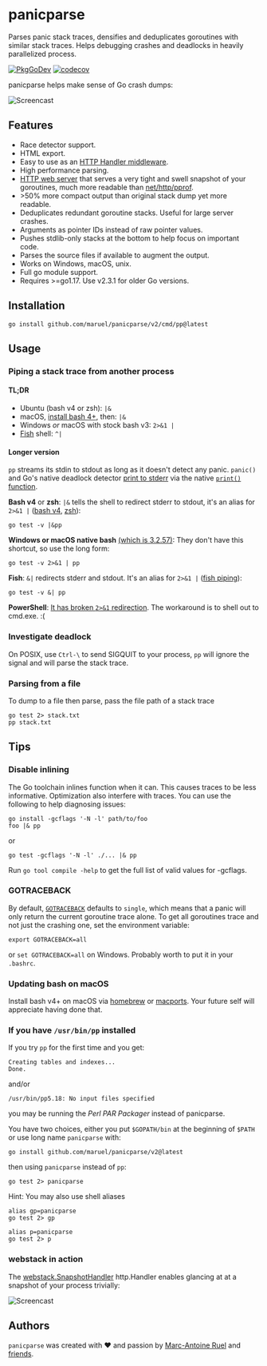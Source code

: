 # panicparse

Parses panic stack traces, densifies and deduplicates goroutines with similar
stack traces. Helps debugging crashes and deadlocks in heavily parallelized
process.

[![PkgGoDev](https://pkg.go.dev/badge/github.com/maruel/panicparse/v2/stack)](https://pkg.go.dev/github.com/maruel/panicparse/v2/stack)
[![codecov](https://codecov.io/gh/maruel/panicparse/branch/main/graph/badge.svg?token=izj1cLjUi3)](https://codecov.io/gh/maruel/panicparse)


panicparse helps make sense of Go crash dumps:

![Screencast](https://raw.githubusercontent.com/wiki/maruel/panicparse/parse.gif "Screencast")


## Features

   * Race detector support.
   * HTML export.
   * Easy to use as an [HTTP Handler
     middleware](https://pkg.go.dev/github.com/maruel/panicparse/v2/stack#example-package-HttpHandlerMiddleware).
   * High performance parsing.
   * [HTTP web server](https://pkg.go.dev/github.com/maruel/panicparse/v2/stack/webstack#SnapshotHandler)
     that serves a very tight and swell snapshot of your goroutines, much more
     readable than [net/http/pprof](https://golang.org/pkg/net/http/pprof).
   * &gt;50% more compact output than original stack dump yet more readable.
   * Deduplicates redundant goroutine stacks. Useful for large server crashes.
   * Arguments as pointer IDs instead of raw pointer values.
   * Pushes stdlib-only stacks at the bottom to help focus on important code.
   * Parses the source files if available to augment the output.
   * Works on Windows, macOS, unix.
   * Full go module support.
   * Requires >=go1.17. Use v2.3.1 for older Go versions.


## Installation

    go install github.com/maruel/panicparse/v2/cmd/pp@latest


## Usage

### Piping a stack trace from another process

#### TL;DR

   * Ubuntu (bash v4 or zsh): `|&`
   * macOS, [install bash 4+](README.md#updating-bash-on-macos), then: `|&`
   * Windows _or_ macOS with stock bash v3: `2>&1 |`
   * [Fish](http://fishshell.com/) shell: `^|`


#### Longer version

`pp` streams its stdin to stdout as long as it doesn't detect any panic.
`panic()` and Go's native deadlock detector [print to
stderr](https://golang.org/src/runtime/panic1.go) via the native [`print()`
function](https://golang.org/pkg/builtin/#print).


**Bash v4** or **zsh**: `|&` tells the shell to redirect stderr to stdout,
it's an alias for `2>&1 |` ([bash
v4](https://www.gnu.org/software/bash/manual/bash.html#Pipelines),
[zsh](http://zsh.sourceforge.net/Doc/Release/Shell-Grammar.html#Simple-Commands-_0026-Pipelines)):

    go test -v |&pp


**Windows or macOS native bash** [(which is
3.2.57)](http://meta.ath0.com/2012/02/05/apples-great-gpl-purge/): They don't
have this shortcut, so use the long form:

    go test -v 2>&1 | pp


**Fish**: `&|` redirects stderr and stdout. It's an alias for `2>&1 |`
([fish piping](https://fishshell.com/docs/current/index.html#piping)):

    go test -v &| pp


**PowerShell**: [It has broken `2>&1` redirection](https://connect.microsoft.com/PowerShell/feedback/details/765551/in-powershell-v3-you-cant-redirect-stderr-to-stdout-without-generating-error-records). The workaround is to shell out to cmd.exe. :(


### Investigate deadlock

On POSIX, use `Ctrl-\` to send SIGQUIT to your process, `pp` will ignore
the signal and will parse the stack trace.


### Parsing from a file

To dump to a file then parse, pass the file path of a stack trace

    go test 2> stack.txt
    pp stack.txt


## Tips

### Disable inlining

The Go toolchain inlines function when it can. This causes traces to be less
informative. Optimization also interfere with traces. You can use the following
to help diagnosing issues:

    go install -gcflags '-N -l' path/to/foo
    foo |& pp

or

    go test -gcflags '-N -l' ./... |& pp


Run `go tool compile -help` to get the full list of valid values for -gcflags.


### GOTRACEBACK

By default, [`GOTRACEBACK`](https://golang.org/pkg/runtime/) defaults to
`single`, which means that a panic will only return the current goroutine trace
alone. To get all goroutines trace and not just the crashing one, set the
environment variable:

    export GOTRACEBACK=all

or `set GOTRACEBACK=all` on Windows. Probably worth to put it in your `.bashrc`.


### Updating bash on macOS

Install bash v4+ on macOS via [homebrew](http://brew.sh) or
[macports](https://www.macports.org/). Your future self will appreciate having
done that.


### If you have `/usr/bin/pp` installed

If you try `pp` for the first time and you get:

    Creating tables and indexes...
    Done.

and/or

    /usr/bin/pp5.18: No input files specified

you may be running the _Perl PAR Packager_ instead of panicparse.

You have two choices, either you put `$GOPATH/bin` at the beginning of `$PATH`
or use long name `panicparse` with:

    go install github.com/maruel/panicparse/v2@latest

then using `panicparse` instead of `pp`:

    go test 2> panicparse

Hint: You may also use shell aliases

    alias gp=panicparse
    go test 2> gp

    alias p=panicparse
    go test 2> p


### webstack in action

The
[webstack.SnapshotHandler](https://pkg.go.dev/github.com/maruel/panicparse/v2/stack/webstack#SnapshotHandler)
http.Handler enables glancing at at a snapshot of your process trivially:

![Screencast](https://raw.githubusercontent.com/wiki/maruel/panicparse/panicparse_webstack.gif "Screencast")


## Authors

`panicparse` was created with ❤️️ and passion by [Marc-Antoine
Ruel](https://github.com/maruel) and
[friends](https://github.com/maruel/panicparse/graphs/contributors).
